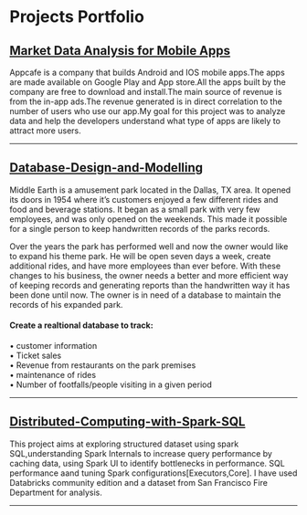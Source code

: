 # Projects Portfolio

## [Market Data Analysis for Mobile Apps](https://github.com/ThSrAd/Revenue-Generating-App-Profiles-for-App-store-and-Google-Play-Market)

Appcafe is a company that builds Android and IOS mobile apps.The apps are made available on Google Play and App store.All the apps built by the company are free to download and install.The main source of revenue is from the in-app ads.The revenue generated is in direct correlation to the number of users who use our app.My goal for this project was to analyze data and help the developers understand what type of apps are likely to attract more users.

<hr>

## [Database-Design-and-Modelling](https://github.com/ThSrAd/Database-Design-and-Modelling)
Middle Earth is a amusement park located in the Dallas, TX area. It opened its doors in 1954 where it’s customers enjoyed a few different rides and food and beverage stations. It began as a small park with very few employees, and was only opened on the weekends. This made it possible for a single person to keep handwritten records of the parks records.

Over the years the park has performed well and now the owner would like to expand his theme park. He will be open seven days a week, create additional rides, and have more employees than ever before. With these changes to his business, the owner needs a better and more efficient way of keeping records and generating reports than the handwritten way it has been done until now. The owner is in need of a database to maintain the records of his expanded park.

#### Create a realtional database to track:</br>
• customer information</br>
• Ticket sales</br>
• Revenue from restaurants on the park premises </br>
• maintenance of rides </br>
• Number of footfalls/people visiting in a given period

<hr>

## [Distributed-Computing-with-Spark-SQL](https://github.com/ThSrAd/Distributed-Computing-with-Spark-SQL)
This project aims at exploring structured dataset using spark SQL,understanding Spark Internals to increase query performance by caching data, using Spark UI to identify bottlenecks in performance. SQL performance aand tuning Spark configurations[Executors,Core]. I have used Databricks community edition and a dataset from San Francisco Fire Department for analysis.


<hr>

